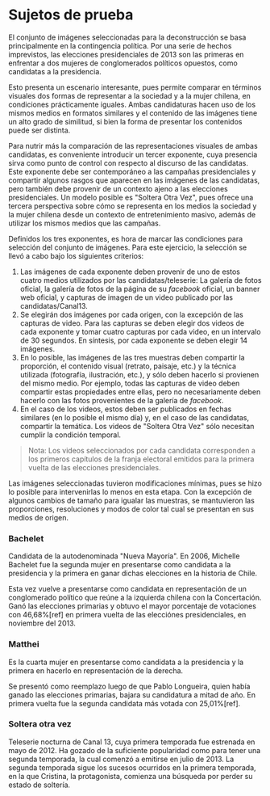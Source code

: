 Sujetos de prueba
=================
El conjunto de imágenes seleccionadas para la deconstrucción se basa principalmente en la contingencia política. Por una serie de hechos imprevistos, las elecciones presidenciales de 2013 son las primeras en enfrentar a dos mujeres de conglomerados políticos opuestos, como candidatas a la presidencia.

Esto presenta un escenario interesante, pues permite comparar en términos visuales dos formas de representar a la sociedad y a la mujer chilena, en condiciones prácticamente iguales. Ambas candidaturas hacen uso de los mismos medios en formatos similares y el contenido de las imágenes tiene un alto grado de similitud, si bien la forma de presentar los contenidos puede ser distinta.

Para nutrir más la comparación de las representaciones visuales de ambas candidatas, es conveniente introducir un tercer exponente, cuya presencia sirva como punto de control con respecto al discurso de las candidatas. Este exponente debe ser contemporáneo a las campañas presidenciales y compartir algunos rasgos que aparecen en las imágenes de las candidatas, pero también debe provenir de un contexto ajeno a las elecciones presidenciales. Un modelo posible es "Soltera Otra Vez", pues ofrece una tercera perspectiva sobre cómo se representa en los medios la sociedad y la mujer chilena desde un contexto de entretenimiento masivo, además de utilizar los mismos medios que las campañas.

Definidos los tres exponentes, es hora de marcar las condiciones para selección del conjunto de imágenes. Para este ejercicio, la selección se llevó a cabo bajo los siguientes criterios:
1. Las imágenes de cada exponente deben provenir de uno de estos cuatro medios utilizados por las candidatas/teleserie: La galería de fotos oficial, la galería de fotos de la página de su _facebook_ oficial, un banner web oficial, y capturas de imagen de un video publicado por las candidatas/Canal13.
2. Se elegirán dos imágenes por cada origen, con la excepción de las capturas de video. Para las capturas se deben elegir dos videos de cada exponente y tomar cuatro capturas por cada video, en un intervalo de 30 segundos. En síntesis, por cada exponente se deben elegir 14 imágenes.
2. En lo posible, las imágenes de las tres muestras deben compartir la proporción, el contenido visual (retrato, paisaje, etc.) y la técnica utilizada (fotografía, ilustración, etc.), y sólo deben hacerlo si provienen del mismo medio. Por ejemplo, todas las capturas de video deben compartir estas propiedades entre ellas, pero no necesariamente deben hacerlo con las fotos provenientes de la galería de _facebook_.
3. En el caso de los videos, estos deben ser publicados en fechas similares (en lo posible el mismo día) y, en el caso de las candidatas, compartir la temática. Los videos de "Soltera Otra Vez" sólo necesitan cumplir la condición temporal. 
> Nota: Los videos seleccionados por cada candidata corresponden a los primeros capítulos de la franja electoral emitidos para la primera vuelta de las elecciones presidenciales.

Las imágenes seleccionadas tuvieron modificaciones mínimas, pues se hizo lo posible para intervenirlas lo menos en esta etapa. Con la excepción de algunos cambios de tamaño para igualar las muestras, se mantuvieron las proporciones, resoluciones y modos de color tal cual se presentan en sus medios de origen.


### Bachelet

Candidata de la autodenominada "Nueva Mayoría". En 2006, Michelle Bachelet fue la segunda mujer en presentarse como candidata a la presidencia y la primera en ganar dichas elecciones en la historia de Chile.

Esta vez vuelve a presentarse como candidata en representación de un conglomerado político que reúne a la izquierda chilena con la Concertación. Ganó las elecciones primarias y obtuvo el mayor porcentaje de votaciones con 46,68%[ref] en primera vuelta de las elecciónes presidenciales, en noviembre del 2013.

### Matthei

Es la cuarta mujer en presentarse como candidata a la presidencia y la primera en hacerlo en representación de la derecha.

Se presentó como reemplazo luego de que Pablo Longueira, quien había ganado las elecciones primarias, bajara su candidatura a mitad de año. En primera vuelta fue la segunda candidata más votada con 25,01%[ref].

### Soltera otra vez

Teleserie nocturna de Canal 13, cuya primera temporada fue estrenada en mayo de 2012. Ha gozado de la suficiente popularidad como para tener una segunda temporada, la cual comenzó a emitirse en julio de 2013. La segunda temporada sigue los sucesos ocurridos en la primera temporada, en la que Cristina, la protagonista, comienza una búsqueda por perder su estado de soltería.